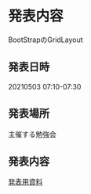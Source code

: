 # 発表内容
BootStrapのGridLayout
## 発表日時
20210503 07:10-07:30

## 発表場所
主催する勉強会

## 発表内容
[発表用資料](https://tokuty.hatenablog.com/entry/2021/05/03/BootStrap%E3%81%AEGridLayout)